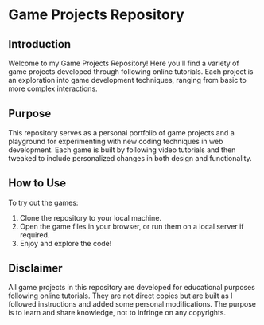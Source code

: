 # Game Projects Repository

## Introduction
Welcome to my Game Projects Repository! Here you'll find a variety of game projects developed through following online tutorials. Each project is an exploration into game development techniques, ranging from basic to more complex interactions.

## Purpose
This repository serves as a personal portfolio of game projects and a playground for experimenting with new coding techniques in web development. Each game is built by following video tutorials and then tweaked to include personalized changes in both design and functionality.

## How to Use
To try out the games:
1. Clone the repository to your local machine.
2. Open the game files in your browser, or run them on a local server if required.
3. Enjoy and explore the code!

## Disclaimer
All game projects in this repository are developed for educational purposes following online tutorials. They are not direct copies but are built as I followed instructions and added some personal modifications. The purpose is to learn and share knowledge, not to infringe on any copyrights.
